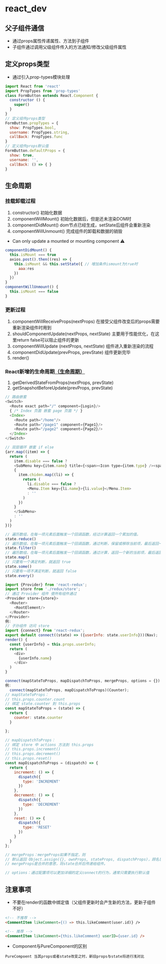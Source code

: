 # react_dev

## 父子组件通信

* 通过props属性传递属性、方法到子组件
* 子组件通过调用父级组件传入的方法通知/修改父级组件属性

## 定义props类型

* 通过引入prop-types模块处理

```js
import React from 'react'
import PropTypes from 'prop-types'
class FormButton extends React.Component {
  constructor () {
    super()
  }
}
// 定义组件props类型
FormButton.propTypes = {
  show: PropTypes.bool,
  username: PropTypes.string,
  callBack: PropTypes.func
}
// 定义组件props默认值
FormButton.defaultProps = {
  show: true,
  username: '',
  callBack: () => { }
}
```

## 生命周期

### 挂载卸载过程

1. constructor() 初始化数据
2. componentWillMount() 初始化数据后，但是还未渲染DOM时
3. componentDidMount() dom节点已经生成，setState后组件会重新渲染
4. componentWillUnmount() 完成组件的卸载和数据的销毁

* Can only update a mounted or mounting component ⚠️

```js
componentDidMount() {
  this.isMount === true
  axios.post().then((res) => {
    this.isMount && this.setState({ // 增加条件ismount为true时
      aaa:res
    })
  })
}
componentWillUnmount() {
  this.isMount === false
}
```

### 更新过程

1. componentWillReceiveProps(nextProps) 在接受父组件改变后的props需要重新渲染组件时用到
2. shouldComponentUpdate(nextProps, nextState) 主要用于性能优化，在这里return false可以阻止组件的更新
3. componentWillUpdate (nextProps, nextState) 组件进入重新渲染的流程
4. componentDidUpdate(prevProps, prevState) 组件更新完毕
5. render()

### React新增的生命周期[（生命周期）](https://www.jianshu.com/p/b331d0e4b398)

1. getDerivedStateFromProps(nextProps, prevState)
2. getSnapshotBeforeUpdate(prevProps, prevState)

``` js
// 路由嵌套
<Switch>
  <Route exact path="/" component={Login}/>
  { /* Index 页面 嵌套 page 页面 */ }
  <Index>
    <Route path="/home"/>
    <Route path="/page1" component={Page1}/>
    <Route path="/page2" component={Page2}/>
  </Index>
</Switch>

// 双层循环 嵌套 if else
{arr.map((item) => {
  return (
    item.disable === false ?
    <SubMenu key={item.name} title={<span><Icon type={item.type} /><span>{item.value}</span></span>}>
    {
      item.chiden.map((li) => {
        return (
          li.disable === false ?
          <Menu.Item key={li.name}>{li.value}</Menu.Item>
          : ''
        )
      })
    }
    </SubMenu>
    : ''
  )
})}

// 遍历数组，在每一项元素后面触发一个回调函数，经过计算返回一个累加的值。
state.reduce()
// 遍历数组，在每一项元素后面触发一个回调函数，通过判断，保留或移除当前项，最后返回一个新数组。
state.filter()
// 遍历数组，在每一项元素后面触发一个回调函数，通过计算，返回一个新的当前项，最后返回一个新数组。
state.map()
// 只要有一个满足判断，就返回 true
state.some()
// 只要有一项不满足判断，就返回 false
state.every()

import {Provider} from 'react-redux';
import store from './redux/store';
// 通过 Provider 组件 使所有组件通过
<Provider store={store}>
  <Router>
    <RootElement/>
  </Router>
</Provider>
例:
// 子孙组件 访问 store
import {connect} from 'react-redux';
export default connect((state) => ({userInfo: state.userInfo}))(Nav);
render() {
  const {userInfo} = this.props.userInfo;
  return (
    <div>
      {userInfo.name}
    </div>
  )
}

connect(mapStateToProps, mapDispatchToProps, mergeProps, options = {})
例:
  connect(mapStateToProps, mapDispatchToProps)(Counter);
// mapStateToProps：
// this.props.counter.count
// 绑定 state.counter 到 this.props
const mapStateToProps = (state) => {
  return {
    counter: state.counter
  }

};

// mapDispatchToProps：
// 绑定 store 中 actions 方法到 this.props
// this.props.increment()
// this.props.decrement()
// this.props.reset()
const mapDispatchToProps = (dispatch) => {
  return {
    increment: () => {
      dispatch({
        type: 'INCREMENT'
      })
    },
    decrement: () => {
      dispatch({
        type: 'DECREMENT'
      })
    },
    reset: () => {
      dispatch({
        type: 'RESET'
      })
    }
  }
};

// mergeProps：mergeProps如果不指定，则
// 默认返回 Object.assign({}, ownProps, stateProps, dispatchProps)，顾名思义，
// mergeProps是合并的意思，将state合并后传递给组件。

// options：通过配置项可以更加详细的定义connect的行为，通常只需要执行默认值
```

## 注意事项

* 不要在render的函数中绑定值（父组件更新时会产生新的方法，更新子组件 不好）

```html
<!-- 不推荐 -->
<CommentItem likeComment={() => this.likeComment(user.id)} />

<!-- 推荐 -->
<CommentItem likeComment={this.likeComment} userID={user.id} />
```

* Component与PureComponent的区别

```
PureCompoent 当其props或者state改变之时，新旧props与state将进行浅对比
```
